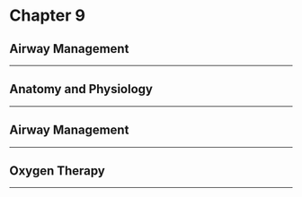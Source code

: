 # Chapter 9
## Airway Management

---

## Anatomy and Physiology

---

## Airway Management

---

## Oxygen Therapy

---

